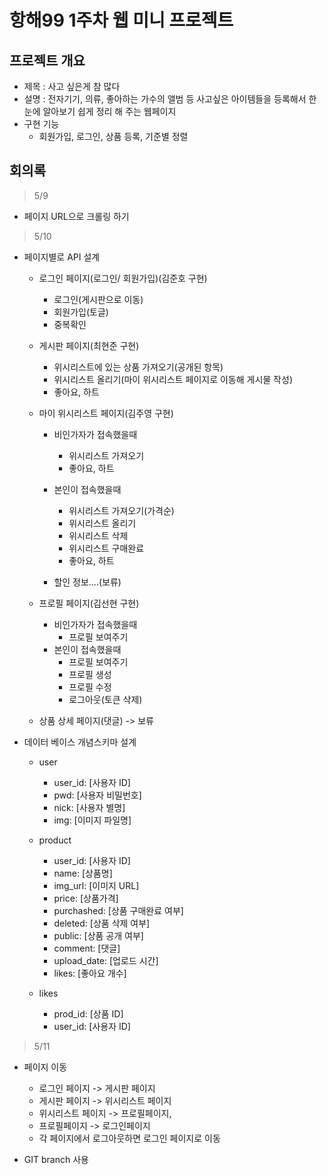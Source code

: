 # 항해99 1주차 웹 미니 프로젝트

## 프로젝트 개요
- 제목 : 사고 싶은게 참 많다
- 설명 : 전자기기, 의류, 좋아하는 가수의 앨범 등 사고싶은 아이템들을 등록해서 한눈에 알아보기 쉽게 정리 해 주는 웹페이지
- 구현 기능
  - 회원가입, 로그인, 상품 등록, 기준별 정렬

## 회의록
> 5/9 
- 페이지 URL으로 크롤링 하기

> 5/10
- 페이지별로 API 설계
	- 로그인 페이지(로그인/ 회원가입)(김준호 구현)
		- 로그인(게시판으로 이동) 
		- 회원가입(토글)
		- 중복확인 
	
	- 게시판 페이지(최현준 구현)
		- 위시리스트에 있는 상품 가져오기(공개된 항목) 
		- 위시리스트 올리기(마이 위시리스트 페이지로 이동해 게시물 작성)
		- 좋아요, 하트 

	- 마이 위시리스트 페이지(김주영 구현)
		- 비인가자가 접속했을때
			- 위시리스트 가져오기
			- 좋아요, 하트

		- 본인이 접속했을때
			- 위시리스트 가져오기(가격순)
			- 위시리스트 올리기 
			- 위시리스트 삭제
			- 위시리스트 구매완료
			- 좋아요, 하트
		- 할인 정보….(보류)

	- 프로필 페이지(김선현 구현)
		- 비인가자가 접속했을때
			- 프로필 보여주기
		- 본인이 접속했을때
			- 프로필 보여주기 
			- 프로필 생성
			- 프로필 수정
			- 로그아웃(토큰 삭제)

	- 상품 상세 페이지(댓글) ->  보류

- 데이터 베이스 개념스키마 설계
	- user
		- user_id: [사용자 ID]
		- pwd: [사용자 비밀번호]
		- nick: [사용자 별명]
		- img: [이미지 파일명]
	
	- product
		- user_id: [사용자 ID]
		- name: [상품명]
		- img_url: [이미지 URL]
		- price: [상품가격]
		- purchashed: [상품 구매완료 여부]
		- deleted: [상품 삭제 여부]
		- public: [상품 공개 여부]
		- comment: [댓글]
		- upload_date: [업로드 시간]
		- likes: [좋아요 개수]
	
	- likes
		- prod_id: [상품 ID]
		- user_id: [사용자 ID]
		
		 
> 5/11
- 페이지 이동
	- 로그인 페이지 -> 게시판 페이지
	- 게시판 페이지 -> 위시리스트 페이지
	- 위시리스트 페이지 -> 프로필페이지, 
	- 프로필페이지 -> 로그인페이지
	- 각 페이지에서 로그아웃하면 로그인 페이지로 이동

- GIT branch 사용

		
